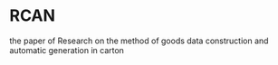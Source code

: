 # RCAN
the paper of Research on the method of goods data construction and automatic generation in carton
